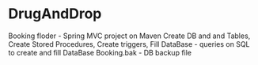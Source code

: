 # DrugAndDrop
Booking floder - Spring MVC project on Maven
Create DB and and Tables, Create Stored Procedures, Create triggers, Fill DataBase - queries on SQL to create and fill DataBase
Booking.bak - DB backup file
